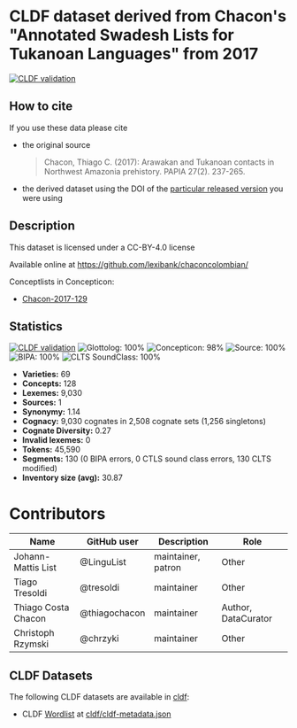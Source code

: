 # CLDF dataset derived from Chacon's "Annotated Swadesh Lists for Tukanoan Languages" from 2017

[![CLDF validation](https://github.com/lexibank/chaconcolumbian/workflows/CLDF-validation/badge.svg)](https://github.com/lexibank/chaconcolumbian/actions?query=workflow%3ACLDF-validation)

## How to cite

If you use these data please cite
- the original source
  > Chacon, Thiago C. (2017): Arawakan and Tukanoan contacts in Northwest Amazonia prehistory. PAPIA 27(2). 237-265.
- the derived dataset using the DOI of the [particular released version](../../releases/) you were using

## Description


This dataset is licensed under a CC-BY-4.0 license

Available online at https://github.com/lexibank/chaconcolombian/


Conceptlists in Concepticon:
- [Chacon-2017-129](https://concepticon.clld.org/contributions/Chacon-2017-129)
## Statistics


[![CLDF validation](https://github.com/lexibank/chaconcolumbian/workflows/CLDF-validation/badge.svg)](https://github.com/lexibank/chaconcolumbian/actions?query=workflow%3ACLDF-validation)
![Glottolog: 100%](https://img.shields.io/badge/Glottolog-100%25-brightgreen.svg "Glottolog: 100%")
![Concepticon: 98%](https://img.shields.io/badge/Concepticon-98%25-green.svg "Concepticon: 98%")
![Source: 100%](https://img.shields.io/badge/Source-100%25-brightgreen.svg "Source: 100%")
![BIPA: 100%](https://img.shields.io/badge/BIPA-100%25-brightgreen.svg "BIPA: 100%")
![CLTS SoundClass: 100%](https://img.shields.io/badge/CLTS%20SoundClass-100%25-brightgreen.svg "CLTS SoundClass: 100%")

- **Varieties:** 69
- **Concepts:** 128
- **Lexemes:** 9,030
- **Sources:** 1
- **Synonymy:** 1.14
- **Cognacy:** 9,030 cognates in 2,508 cognate sets (1,256 singletons)
- **Cognate Diversity:** 0.27
- **Invalid lexemes:** 0
- **Tokens:** 45,590
- **Segments:** 130 (0 BIPA errors, 0 CTLS sound class errors, 130 CLTS modified)
- **Inventory size (avg):** 30.87

# Contributors

Name                | GitHub user   | Description | Role
---                 | ---           | --- | ---
Johann-Mattis List  | @LinguList    | maintainer, patron | Other
Tiago Tresoldi      | @tresoldi     | maintainer | Other
Thiago Costa Chacon | @thiagochacon | maintainer | Author, DataCurator
Christoph Rzymski   | @chrzyki      | maintainer | Other





## CLDF Datasets

The following CLDF datasets are available in [cldf](cldf):

- CLDF [Wordlist](https://github.com/cldf/cldf/tree/master/modules/Wordlist) at [cldf/cldf-metadata.json](cldf/cldf-metadata.json)